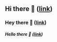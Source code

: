## Hi there 👋 ([link](https://google.com))

### Hey there 👋 ([link](https://google.com))

##### Hello there 👋 ([link](https://google.com))

